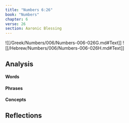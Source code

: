 ```yaml
---
title: "Numbers 6:26"
book: "Numbers"
chapter: 6
verse: 26
section: Aaronic Blessing
---
```

![[/Greek/Numbers/006/Numbers-006-026G.md#Text]]
![[/Hebrew/Numbers/006/Numbers-006-026H.md#Text]]

## Analysis

#### Words

#### Phrases

#### Concepts

## Reflections
